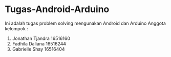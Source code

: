 # Tugas-Android-Arduino
Ini adalah tugas problem solving mengunakan Android dan Arduino
Anggota kelompok :
1. Jonathan Tjandra 16516160
2. Fadhila Daliana 16516244
3. Gabrielle Shay 16516404
